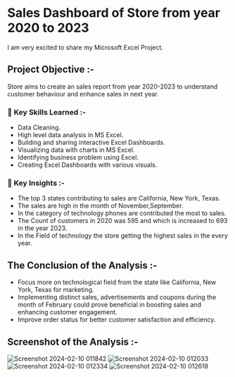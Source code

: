 # Sales Dashboard of Store from year 2020 to 2023
I am very excited to share my Microsoft Excel Project.

## Project Objective :-
 Store aims to create an sales report from year 2020-2023 to understand customer behaviour and enhance sales in next year.


### 📌 Key Skills Learned :-   
- Data Cleaning.   
- High level data analysis in MS Excel.   
- Building and sharing interactive Excel Dashboards.   
- Visualizing data with charts in MS Excel.   
- Identifying business problem using Excel.   
- Creating Excel Dashboards with various visuals.      


### 📌 Key Insights :-
* The top 3 states contributing to sales are California, New York, Texas.  
* The sales are high in the month of November,September.    
* In the category of technology phones are contributed the most to sales.    
* The Count of customers in 2020 was 595 and which is increased to 693 in the year 2023.     
* In the Field of technology the store getting the highest sales in the every year.     



## The Conclusion of the Analysis :-
- Focus more on technological field from the state like California, New York, Texas for marketing.    
- Implementing distinct sales, advertisements and coupons during the month of February could prove beneficial in boosting sales and enhancing customer engagement.     
- Improve order status for better customer satisfaction and efficiency.    


## Screenshot of the Analysis :-
![Screenshot 2024-02-10 011842](https://github.com/MyProjects-5/Sales_Dashboard/assets/140932670/44b7a8d9-3292-4309-8548-53fef23ff761)
![Screenshot 2024-02-10 012033](https://github.com/MyProjects-5/Sales_Dashboard/assets/140932670/59cca6e5-2cf3-479d-b5d7-8171180685a3)
![Screenshot 2024-02-10 012334](https://github.com/MyProjects-5/Sales_Dashboard/assets/140932670/efe3b37b-23e8-4d67-af20-a8bb494757bd)
![Screenshot 2024-02-10 012618](https://github.com/MyProjects-5/Sales_Dashboard/assets/140932670/7db13407-606d-4634-8c9f-60c64e394e32)


